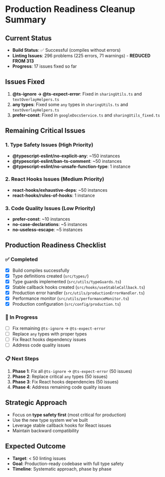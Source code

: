 # Production Readiness Cleanup Summary

## Current Status
- **Build Status**: ✅ Successful (compiles without errors)
- **Linting Issues**: 296 problems (225 errors, 71 warnings) - **REDUCED FROM 313**
- **Progress**: 17 issues fixed so far

## Issues Fixed
1. **@ts-ignore → @ts-expect-error**: Fixed in `sharingUtils.ts` and `textOverlayHelpers.ts`
2. **any types**: Fixed some `any` types in `sharingUtils.ts` and `textOverlayHelpers.ts`
3. **prefer-const**: Fixed in `googleDocsService.ts` and `sharingUtils_fixed.ts`

## Remaining Critical Issues

### 1. Type Safety Issues (High Priority)
- **@typescript-eslint/no-explicit-any**: ~150 instances
- **@typescript-eslint/ban-ts-comment**: ~50 instances
- **@typescript-eslint/no-unsafe-function-type**: 1 instance

### 2. React Hooks Issues (Medium Priority)
- **react-hooks/exhaustive-deps**: ~50 instances
- **react-hooks/rules-of-hooks**: 1 instance

### 3. Code Quality Issues (Low Priority)
- **prefer-const**: ~10 instances
- **no-case-declarations**: ~5 instances
- **no-useless-escape**: ~5 instances

## Production Readiness Checklist

### ✅ Completed
- [x] Build compiles successfully
- [x] Type definitions created (`src/types/`)
- [x] Type guards implemented (`src/utils/typeGuards.ts`)
- [x] Stable callback hooks created (`src/hooks/useStableCallback.ts`)
- [x] Production error handler (`src/utils/productionErrorHandler.ts`)
- [x] Performance monitor (`src/utils/performanceMonitor.ts`)
- [x] Production configuration (`src/config/production.ts`)

### 🔄 In Progress
- [ ] Fix remaining `@ts-ignore` → `@ts-expect-error`
- [ ] Replace `any` types with proper types
- [ ] Fix React hooks dependency issues
- [ ] Address code quality issues

### 📋 Next Steps
1. **Phase 1**: Fix all `@ts-ignore` → `@ts-expect-error` (50 issues)
2. **Phase 2**: Replace critical `any` types (50 issues)
3. **Phase 3**: Fix React hooks dependencies (50 issues)
4. **Phase 4**: Address remaining code quality issues

## Strategic Approach
- Focus on **type safety first** (most critical for production)
- Use the new type system we've built
- Leverage stable callback hooks for React issues
- Maintain backward compatibility

## Expected Outcome
- **Target**: < 50 linting issues
- **Goal**: Production-ready codebase with full type safety
- **Timeline**: Systematic approach, phase by phase 